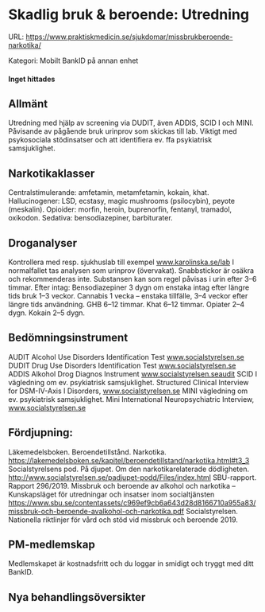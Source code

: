 # Skadlig bruk & beroende: Utredning

URL: https://www.praktiskmedicin.se/sjukdomar/missbrukberoende-narkotika/



Kategori: Mobilt BankID på annan enhet

#### Inget hittades

## Allmänt

Utredning med hjälp av screening via DUDIT, även ADDIS, SCID I och MINI. Påvisande av pågående bruk urinprov som skickas till lab. Viktigt med psykosociala stödinsatser och att identifiera ev. ffa psykiatrisk samsjuklighet.

## Narkotikaklasser

Centralstimulerande: amfetamin, metamfetamin, kokain, khat.
Hallucinogener: LSD, ecstasy, magic mushrooms (psilocybin), peyote (meskalin).
Opioider: morfin, heroin, buprenorfin, fentanyl, tramadol, oxikodon.
Sedativa: bensodiazepiner, barbiturater.

## Droganalyser

Kontrollera med resp. sjukhuslab till exempel www.karolinska.se/lab I normalfallet tas analysen som urinprov (övervakat). Snabbstickor är osäkra och rekommenderas inte. Substansen kan som regel påvisas i urin efter 3–6 timmar.
Efter intag: Bensodiazepiner 3 dygn om enstaka intag efter längre tids bruk 1–3 veckor. Cannabis 1 vecka – enstaka tillfälle, 3–4 veckor efter längre tids användning. GHB 6–12 timmar. Khat 6–12 timmar. Opiater 2–4 dygn. Kokain 2–5 dygn.

## Bedömningsinstrument

AUDIT Alcohol Use Disorders Identification Test www.socialstyrelsen.se
DUDIT Drug Use Disorders Identification Test www.socialstyrelsen.se
ADDIS Alkohol Drog Diagnos Instrument www.socialstyrelsen.seaudit
SCID I vägledning om ev. psykiatrisk samsjuklighet. Structured Clinical Interview for DSM-IV-Axis I Disorders, www.socialstyrelsen.se
MINI vägledning om ev. psykiatrisk samsjuklighet. Mini International Neuropsychiatric Interview, www.socialstyrelsen.se

## Fördjupning:

Läkemedelsboken. Beroendetillstånd. Narkotika. https://lakemedelsboken.se/kapitel/beroendetillstand/narkotika.html#t3_3
Socialstyrelsens pod. På djupet. Om den narkotikarelaterade dödligheten. http://www.socialstyrelsen.se/padjupet-podd/Files/index.html
SBU-rapport. Rapport 296/2019. Missbruk och beroende av alkohol och narkotika – Kunskapsläget för utredningar och insatser inom socialtjänsten
https://www.sbu.se/contentassets/c969ef9cb6a643d28d8166710a955a83/missbruk-och-beroende-avalkohol-och-narkotika.pdf
Socialstyrelsen. Nationella riktlinjer för vård och stöd vid missbruk och beroende 2019.

## PM-medlemskap

Medlemskapet är kostnadsfritt och du loggar in smidigt och tryggt med ditt BankID.

## Nya behandlingsöversikter

